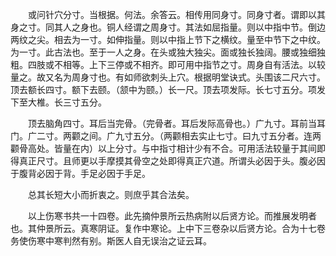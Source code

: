 <!-- { "loadSidebar": true } -->
　　或问针穴分寸。当根据。何法。余答云。相传用同身寸。同身寸者。谓即以其身之寸。同其人之身也。铜人经谓之周身寸。其法如屈指量。则以中指中节。倒边两纹之尖。相去为一寸。如伸指量。则以中指上节下之横纹。量至中节下之中纹。为一寸。此古法也。至于一人之身。在头或独大独尖。面或独长独阔。腰或独细独粗。四肢或不相等。上下三停或不相齐。即可用中指节之寸。周身自有活法。以较量之。故又名为周身寸也。有如师欲刺头上穴。根据明堂诀式。头围该二尺六寸。顶去额长四寸。额下去颐。（颔中为颐。）长一尺。顶去项发际。长七寸五分。项发下至大椎。长三寸五分。

　　顶去脑角四寸。耳后当完骨。（完骨者。耳后发际高骨也。）广九寸。耳前当耳门。广二寸。两颧之间。广九寸五分。（两颧相去实止七寸。曰九寸五分者。连两颧骨高处。皆量在内）以上分寸。与中指寸相计少有不合。可用活法较量于其间即得真正尺寸。且师更以手摩摸其骨空之处即得真正穴道。所谓头必因于头。腹必因于腹背必因于背。手足必因于手足。

　　总其长短大小而折衷之。则庶乎其合法矣。

　　以上伤寒书共一十四卷。此先摘仲景所云热病附以后贤方论。而推展发明者也。其仲景所云。真寒阴证。复作中寒论。上中下三卷杂以后贤方论。合为十七卷务使伤寒中寒判然有别。斯医人自无误治之证云耳。

　　
